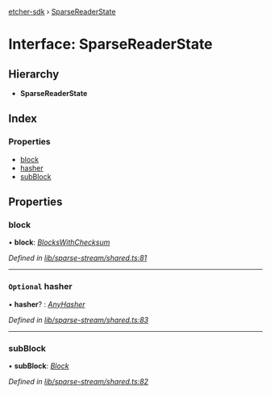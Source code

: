 [etcher-sdk](../README.md) › [SparseReaderState](sparsereaderstate.md)

# Interface: SparseReaderState

## Hierarchy

* **SparseReaderState**

## Index

### Properties

* [block](sparsereaderstate.md#block)
* [hasher](sparsereaderstate.md#optional-hasher)
* [subBlock](sparsereaderstate.md#subblock)

## Properties

###  block

• **block**: *[BlocksWithChecksum](blockswithchecksum.md)*

*Defined in [lib/sparse-stream/shared.ts:81](https://github.com/balena-io-modules/etcher-sdk/blob/2f08b24/lib/sparse-stream/shared.ts#L81)*

___

### `Optional` hasher

• **hasher**? : *[AnyHasher](../README.md#anyhasher)*

*Defined in [lib/sparse-stream/shared.ts:83](https://github.com/balena-io-modules/etcher-sdk/blob/2f08b24/lib/sparse-stream/shared.ts#L83)*

___

###  subBlock

• **subBlock**: *[Block](block.md)*

*Defined in [lib/sparse-stream/shared.ts:82](https://github.com/balena-io-modules/etcher-sdk/blob/2f08b24/lib/sparse-stream/shared.ts#L82)*
